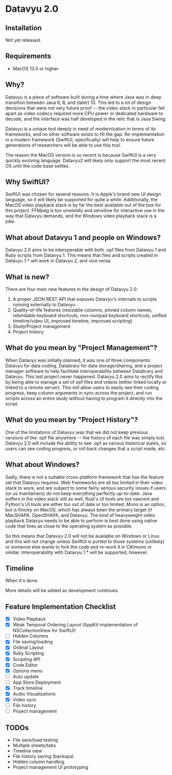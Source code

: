 # Datavyu 2.0

## Installation

Not yet released.

## Requirements

- MacOS 13.0 or higher

## Why?

Datavyu is a piece of software built during a time where Java was in deep transition between Java 6, 8, and (later) 10.
This led to a lot of design decisions that were not very future proof -- the video stack in particular fell apart as 
video codecs required more CPU power or dedicated hardware to decode, and the interface was half developed in the relic that is Java Swing.

Datavyu is a unique tool deeply in need of modernization in terms of its frameworks, and no other software exists to fill the gap.
Re-implementation in a modern framework (SwiftUI, specifically) will help to ensure future generations of researchers will be able to use this tool.

The reason the MacOS version is so recent is because SwiftUI is a very quickly
evolving language.
Datavyu2 will likely only support the most recent OS until the code base settles.

## Why SwiftUI?
SwiftUI was chosen for several reasons: It is Apple's brand new UI design language, so it will likely be supported for quite a while.
Additionally, the MacOS video playback stack is by far the best available out of the box for this project.
FFMpeg is too unwieldly and sensitive for interactive use in the way that Datavyu demands, and the Windows video playback stack is a joke.

## What about Datavyu 1 and people on Windows?
Datavyu 2.0 aims to be interoperable with both .opf files from Datavyu 1 and Ruby scripts from Datavyu 1.
This means that files and scripts created in Datavyu 1.* will work in Datavyu 2, and vice versa.

## What is new?
There are four main new features in the design of Datavyu 2.0:

1. A proper JSON REST API that exposes Datavyu's internals to scripts running externally to Datavyu.
2. Quality-of-life features (resizable columns, pinned column names, rebindable keyboard shortcuts, non-numpad keyboard shortcuts, unified timeline/video UI, improved timeline, improved scripting)
3. Study/Project management
4. Project history

## What do you mean by "Project Management"?
When Datavyu was initially planned, it was one of three components: Datavyu for data coding, Databrary for data storage/sharing, 
and a project manager software to help facilitate interoperability between Databrary and Datavyu.
This last project never happened.
Datavyu 2.0 aims to rectify this by being able to manage a set of opf files and videos (either linked locally or linked to a remote server).
This will allow users to easily see their coding progress, keep column arguments in sync across the project, and run scripts across an entire study without having to program it directly into the script.

## What do you mean by "Project History"?
One of the limitations of Datavyu was that we did not keep previous versions of the .opf file anywhere -- the history of each file was simply lost.
Datavyu 2.0 will include the ability to see .opf as various historical states, so users can see coding progress, or roll back changes that a script made, etc.

## What about Windows?
Sadly, there is not a suitable cross-platform framework that has the feature set that Datavyu requires.
Web frameworks are all too limited in their video stack to work, and are subject to some fairly serious security issues if users (or us maintainers) do not keep everything perfectly up-to-date.
Java suffers in the video stack still as well, Rust's UI tools are too nascent and Python's UI tools are either too out of date or too limited.
Mono is an option, but is finicky on MacOS, which has always been the primary target of MacSHAPA, OpenSHAPA, and Datavyu.
The kind of heavyweight video playback Datavyu needs to be able to perform is best done using native code that lives as close to the operating system as possible.

So this means that Datavyu 2.0 will not be available on Windows or Linux and this will not change unless SwiftUI is ported to those systems (unlikely) or someone else wants to fork the code and re-work it in C#/mono or similar.
Interoperability with Datavyu 1.* will be supported, however.

## Timeline
When it's done.

More details will be added as development continues.

## Feature Implementation Checklist
- [x] Video Playback
- [x] Weak Temporal Ordering Layout (AppKit implementation of NSCollectionView for SwiftUI)
- [ ] Hidden Columns
- [x] File saving/loading
- [x] Ordinal Layout
- [x] Ruby Scripting
- [x] Scripting API
- [x] Code Editor
- [x] Options menu
- [ ] Auto update
- [ ] App Store Deployment
- [x] Track timeline
- [x] Audio Visualizations
- [x] Video sync
- [ ] File history
- [ ] Project management

## TODOs
- File save/load testing
- Multiple sheets/tabs
- Timeline view
- File history saving (backups)
- Hidden column handling
- Project management UI prototyping
